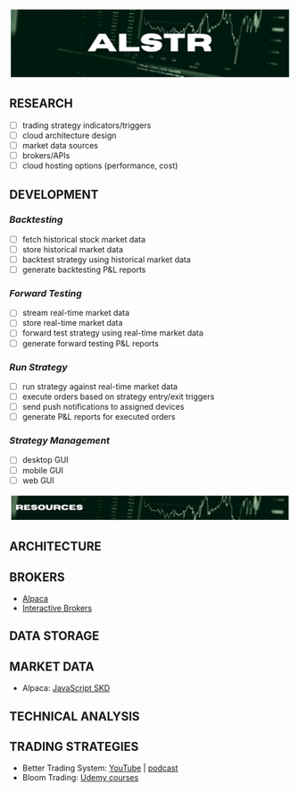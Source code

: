![alstr project hero](./repo_assets/readme_title.png)

## **RESEARCH**

- [ ] trading strategy indicators/triggers
- [ ] cloud architecture design
- [ ] market data sources
- [ ] brokers/APIs
- [ ] cloud hosting options (performance, cost)

## **DEVELOPMENT**

### _Backtesting_

- [ ] fetch historical stock market data
- [ ] store historical market data
- [ ] backtest strategy using historical market data
- [ ] generate backtesting P&L reports

### _Forward Testing_

- [ ] stream real-time market data
- [ ] store real-time market data
- [ ] forward test strategy using real-time market data
- [ ] generate forward testing P&L reports

### _Run Strategy_

- [ ] run strategy against real-time market data
- [ ] execute orders based on strategy entry/exit triggers
- [ ] send push notifications to assigned devices
- [ ] generate P&L reports for executed orders

### _Strategy Management_

- [ ] desktop GUI
- [ ] mobile GUI
- [ ] web GUI

![alstr project resources](./repo_assets/readme_resources.png)

## **ARCHITECTURE**

## **BROKERS**

- [Alpaca](https://alpaca.markets/)
- [Interactive Brokers](https://www.interactivebrokers.com/en/home.php)

## **DATA STORAGE**

## **MARKET DATA**

- Alpaca: [JavaScript SKD](https://github.com/alpacahq/alpaca-trade-api-js)

## **TECHNICAL ANALYSIS**

## **TRADING STRATEGIES**

- Better Trading System: [YouTube]() | [podcast]()
- Bloom Trading: [Udemy courses](https://www.udemy.com/user/mtg-team/)
